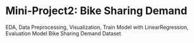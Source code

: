 # Mini-Project2: Bike Sharing Demand

EDA, Data Preprocessing, Visualization, Train Model with LinearRegression, Evaluation Model Bike Sharing Demand Dataset

